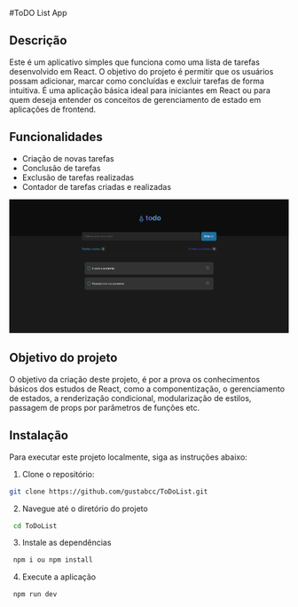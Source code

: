 #ToDO List App

## Descrição

Este é um aplicativo simples que funciona como uma lista de tarefas
desenvolvido em React. O objetivo do projeto é permitir que os usuários
possam adicionar, marcar como concluídas e excluir tarefas de forma intuitiva.
É uma aplicação básica ideal para iniciantes em React ou para quem deseja
entender os conceitos de gerenciamento de estado em aplicações de frontend.

## Funcionalidades

- Criação de novas tarefas
- Conclusão de tarefas
- Exclusão de tarefas realizadas
- Contador de tarefas criadas e realizadas

![Screenshot](image.png)

## Objetivo do projeto

O objetivo da criação deste projeto, é por a prova os conhecimentos básicos dos
estudos de React, como a componentização, o gerenciamento de estados, a
renderização condicional, modularização de estilos, passagem de props por
parâmetros de funções etc.

## Instalação

Para executar este projeto localmente, siga as instruções abaixo:

1. Clone o repositório:

```bash
git clone https://github.com/gustabcc/ToDoList.git

```

2. Navegue até o diretório do projeto

```bash
 cd ToDoList
```

3. Instale as dependências

```bash
 npm i ou npm install
```

4. Execute a aplicação

```bash
 npm run dev
```
